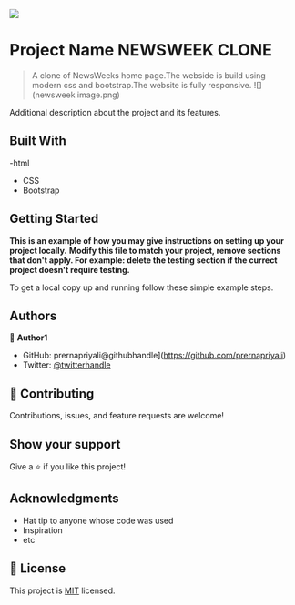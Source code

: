 ![](https://img.shields.io/badge/Microverse-blueviolet)

# Project Name NEWSWEEK CLONE

> A clone of NewsWeeks home page.The webside is build using modern css and bootstrap.The website is fully responsive.
![](newsweek image.png)

Additional description about the project and its features.

## Built With
-html
- CSS
- Bootstrap

## Getting Started

**This is an example of how you may give instructions on setting up your project locally.**
**Modify this file to match your project, remove sections that don't apply. For example: delete the testing section if the currect project doesn't require testing.**


To get a local copy up and running follow these simple example steps.


## Authors

👤 **Author1**

- GitHub: prernapriyali@githubhandle](https://github.com/prernapriyali)
- Twitter: [@twitterhandle](https://twitter.com/prerna96440861)


## 🤝 Contributing

Contributions, issues, and feature requests are welcome!


## Show your support

Give a ⭐️ if you like this project!

## Acknowledgments

- Hat tip to anyone whose code was used
- Inspiration
- etc

## 📝 License

This project is [MIT](lic.url) licensed.